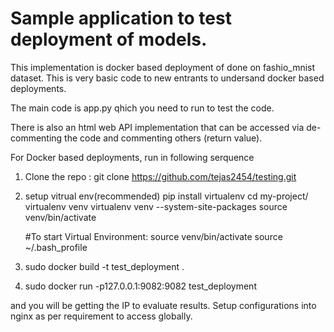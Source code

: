 # Sample application to test deployment of models. 

This implementation is docker based deployment of done on fashio_mnist dataset. This is very basic code to new entrants to undersand docker based deployments. 

The main code is app.py qhich you need to run to test the code.

There is also an html web API implementation that can be accessed via de-commenting the code and commenting others (return value).

For Docker based deployments, run in following serquence
1. Clone the repo : git clone https://github.com/tejas2454/testing.git
2. setup vitrual env(recommended)
    pip install virtualenv
    cd my-project/
    virtualenv venv
    virtualenv venv --system-site-packages
    source venv/bin/activate

    #To start Virtual Environment:
    source venv/bin/activate
    source ~/.bash_profile
3. sudo docker build -t test_deployment .
4. sudo docker run -p127.0.0.1:9082:9082 test_deployment 

and you will be getting the IP to evaluate results. Setup configurations into nginx as per requirement to access globally. 
